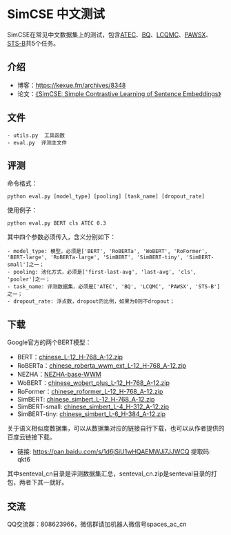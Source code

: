 # SimCSE 中文测试

SimCSE在常见中文数据集上的测试，包含[ATEC](https://github.com/IceFlameWorm/NLP_Datasets/tree/master/ATEC)、[BQ](http://icrc.hitsz.edu.cn/info/1037/1162.htm)、[LCQMC](http://icrc.hitsz.edu.cn/Article/show/171.html)、[PAWSX](https://arxiv.org/abs/1908.11828)、[STS-B](https://github.com/pluto-junzeng/CNSD)共5个任务。

## 介绍

- 博客：https://kexue.fm/archives/8348
- 论文：[《SimCSE: Simple Contrastive Learning of Sentence Embeddings》](https://arxiv.org/abs/2104.08821)

## 文件

```
- utils.py  工具函数
- eval.py  评测主文件
```

## 评测

命令格式：
```
python eval.py [model_type] [pooling] [task_name] [dropout_rate]
```

使用例子：
```
python eval.py BERT cls ATEC 0.3
```

其中四个参数必须传入，含义分别如下：
```
- model_type: 模型，必须是['BERT', 'RoBERTa', 'WoBERT', 'RoFormer', 'BERT-large', 'RoBERTa-large', 'SimBERT', 'SimBERT-tiny', 'SimBERT-small']之一；
- pooling: 池化方式，必须是['first-last-avg', 'last-avg', 'cls', 'pooler']之一；
- task_name: 评测数据集，必须是['ATEC', 'BQ', 'LCQMC', 'PAWSX', 'STS-B']之一；
- dropout_rate: 浮点数，dropout的比例，如果为0则不dropout；
```

## 下载

Google官方的两个BERT模型：
- BERT：[chinese_L-12_H-768_A-12.zip](https://storage.googleapis.com/bert_models/2018_11_03/chinese_L-12_H-768_A-12.zip)
- RoBERTa：[chinese_roberta_wwm_ext_L-12_H-768_A-12.zip](https://github.com/ymcui/Chinese-BERT-wwm)
- NEZHA：[NEZHA-base-WWM](https://github.com/huawei-noah/Pretrained-Language-Model/tree/master/NEZHA-TensorFlow)
- WoBERT：[chinese_wobert_plus_L-12_H-768_A-12.zip](https://github.com/ZhuiyiTechnology/WoBERT)
- RoFormer：[chinese_roformer_L-12_H-768_A-12.zip](https://github.com/ZhuiyiTechnology/roformer)
- SimBERT: [chinese_simbert_L-12_H-768_A-12.zip](https://github.com/ZhuiyiTechnology/simbert)
- SimBERT-small: [chinese_simbert_L-4_H-312_A-12.zip](https://github.com/ZhuiyiTechnology/simbert)
- SimBERT-tiny: [chinese_simbert_L-6_H-384_A-12.zip](https://github.com/ZhuiyiTechnology/simbert)

关于语义相似度数据集，可以从数据集对应的链接自行下载，也可以从作者提供的百度云链接下载。
- 链接: https://pan.baidu.com/s/1d6jSiU1wHQAEMWJi7JJWCQ 提取码: qkt6

其中senteval_cn目录是评测数据集汇总，senteval_cn.zip是senteval目录的打包，两者下其一就好。

## 交流

QQ交流群：808623966，微信群请加机器人微信号spaces_ac_cn
